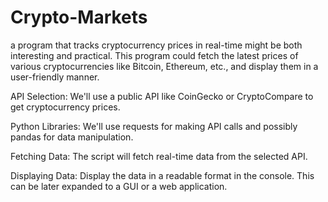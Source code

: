 # Crypto-Markets
a program that tracks cryptocurrency prices in real-time might be both interesting and practical. This program could fetch the latest prices of various cryptocurrencies like Bitcoin, Ethereum, etc., and display them in a user-friendly manner.


API Selection: We'll use a public API like CoinGecko or CryptoCompare to get cryptocurrency prices.

Python Libraries: We'll use requests for making API calls and possibly pandas for data manipulation.

Fetching Data: The script will fetch real-time data from the selected API.

Displaying Data: Display the data in a readable format in the console. This can be later expanded to a GUI or a web application.
